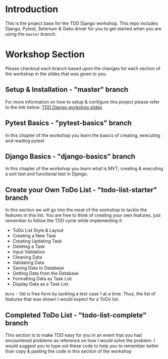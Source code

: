 # Introduction
This is the project base for the TDD Django workshop. This repo includes Django, Pytest, Selenium & Geko driver for you 
to get started when you are using the `master` branch.

# Workshop Section 
Please checkout each branch based upon the changes for each section of the workshop in the slides that was given to you.
## Setup & Installation - "master" branch
For more information on how to setup & configure this project please refer to the link below:
[TDD Django workshop slides](https://docs.google.com/presentation/d/1_hoHAXffuHor32RzdPbpUIe912eSe1zf9IjUdiMTM8w/edit?usp=sharing)

## Pytest Basics - "pytest-basics" branch
In this chapter of the workshop you learn the basics of creating, executing and reading pytest

## Django Basics - "django-basics" branch
In this chapter of the workshop you learn what is MVT, creating & executing a unit test and functional test in Django.

## Create your Own ToDo List - "todo-list-starter" branch
In this section we will go into the meat of the workshop to tackle the features in this list. You are free to think of 
creating your own features, just remember to follow the TDD cycle while implementing it:
* ToDo List Style & Layout
* Creating a New Task
* Creating Updating Task
* Deleting a Task
* Input Validation
* Cleaning Data
* Validating Data
* Saving Data to Database
* Getting Data from the Database
* Formatting Data as Task List
* Display Data as a Task List

`Note` - `TDD` is free form by tackling a test case 1 at a time. Thus, the list of features that was shown 
I would expect for a ToDo list. 

## Completed ToDo List - "todo-list-complete" branch
This section is to make TDD easy for you in an event that you had encountered problems as reference on how I would 
solve the problem. I would suggest you to type out these code to help you to remember better than copy & pasting the code in 
this section of the workshop 
